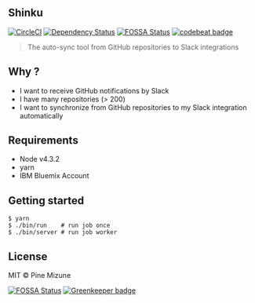 Shinku
-------
[![CircleCI](https://circleci.com/gh/pine/Shinku/tree/master.svg?style=shield)](https://circleci.com/gh/pine/Shinku/tree/master)
[![Dependency Status](https://gemnasium.com/badges/github.com/pine/Shinku.svg)](https://gemnasium.com/github.com/pine/Shinku)
[![FOSSA Status](https://app.fossa.io/api/projects/git%2Bgithub.com%2Fpine%2FShinku.svg?type=shield)](https://app.fossa.io/projects/git%2Bgithub.com%2Fpine%2FShinku?ref=badge_shield)
[![codebeat badge](https://codebeat.co/badges/0d14928a-eff0-40ff-bdc4-1ee024f47a54)](https://codebeat.co/projects/github-com-pine-shinku-master)

> The auto-sync tool from GitHub repositories to Slack integrations

## Why ?
- I want to receive GitHub notifications by Slack
- I have many repositories (> 200)
- I want to synchronize from GitHub repositories to my Slack integration automatically

## Requirements
- Node v4.3.2
- yarn
- IBM Bluemix Account

## Getting started

```
$ yarn
$ ./bin/run    # run job once
$ ./bin/server # run job worker
```

## License
MIT &copy; Pine Mizune


[![FOSSA Status](https://app.fossa.io/api/projects/git%2Bgithub.com%2Fpine%2FShinku.svg?type=large)](https://app.fossa.io/projects/git%2Bgithub.com%2Fpine%2FShinku?ref=badge_large) [![Greenkeeper badge](https://badges.greenkeeper.io/pine/Shinku.svg)](https://greenkeeper.io/)
